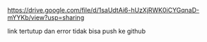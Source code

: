 https://drive.google.com/file/d/1saUdtAi6-hUzXjRWK0iCYGqnaD-mYYKb/view?usp=sharing

link tertutup dan error tidak bisa push ke github
